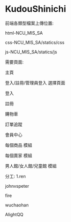 # KudouShinichi
前端各類型檔案上傳位置:

html-NCU_MIS_SA

css-NCU_MIS_SA/statics/css

js-NCU_MIS_SA/statics/js

需要頁面:


主頁

登入/註冊/管理員登入 選擇頁面

登入

註冊

購物車

訂單追蹤

會員中心

每個商品 模組

每個賣家 模組

男人館/女人館/兒童館 模組










分工:
1.ren

johnvspeter

fire

wuchaohan

AlightQQ
